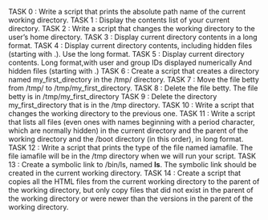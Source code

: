 TASK 0 : Write a script that prints the absolute path name of the current working directory.
TASK 1 : Display the contents list of your current directory.
TASK 2 : Write a script that changes the working directory to the user’s home directory.
TASK 3 : Display current directory contents in a long format.
TASK 4 : Display current directory contents, including hidden files (starting with .). Use the long format.
TASK 5 : Display current directory contents. Long format,with user and group IDs displayed numerically And hidden files (starting with .)
TASK 6 : Create a script that creates a directory named my_first_directory in the /tmp/ directory.
TASK 7 : Move the file betty from /tmp/ to /tmp/my_first_directory.
TASK 8 : Delete the file betty. The file betty is in /tmp/my_first_directory
TASK 9 : Delete the directory my_first_directory that is in the /tmp directory.
TASK 10 : Write a script that changes the working directory to the previous one.
TASK 11 : Write a script that lists all files (even ones with names beginning with a period character, which are normally hidden) in the current directory and the parent of the working directory and the /boot directory (in this order), in long format.
TASK 12 : Write a script that prints the type of the file named iamafile. The file iamafile will be in the /tmp directory when we will run your script.
TASK 13 : Create a symbolic link to /bin/ls, named __ls__. The symbolic link should be created in the current working directory.
TASK 14 : Create a script that copies all the HTML files from the current working directory to the parent of the working directory, but only copy files that did not exist in the parent of the working directory or were newer than the versions in the parent of the working directory.
